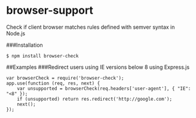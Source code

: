 browser-support
===============

Check if client browser matches rules defined with semver syntax in Node.js

###Installation
```
$ npm install browser-check
```

##Examples
###Redirect users using IE versions below 8 using Express.js

```
var browserCheck = require('browser-check');
app.use(function (req, res, next) {
	var unsupported = browserCheck(req.headers['user-agent'], { "IE": "<8" });
	if (unsupported) return res.redirect('http://google.com');
	next();
});
```
